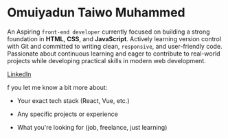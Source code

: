 # Omuiyadun Taiwo Muhammed

 An Aspiring `front-end developer` currently focused on building a strong foundation in **HTML**, **CSS**, and **JavaScript**. Actively learning version control with Git and committed to writing clean, `responsive`, and user-friendly code. Passionate about continuous learning and eager to contribute to real-world projects while developing practical skills in modern web development.

[LinkedIn](https://linkedin.com/in/adamsanusi)

f you let me know a bit more about:

- Your exact tech stack (React, Vue, etc.)

- Any specific projects or experience

- What you're looking for (job, freelance, just learning)
